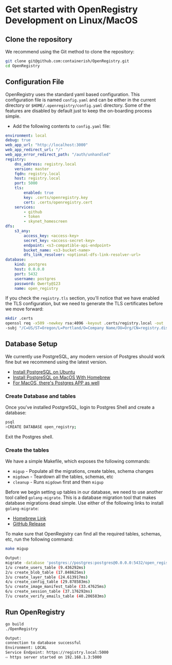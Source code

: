 # Get started with OpenRegistry Development on Linux/MacOS

## Clone the repository

We recommend using the Git method to clone the repository:
```bash
git clone git@github.com:containerish/OpenRegistry.git
cd OpenRegistry
```

## Configuration File
OpenRegistry uses the standard yaml based configuration. This configuration file is named `config.yaml` and can be
either in the current directory or `$HOME/.openregistry/config.yaml` directory. Some of the features are disabled by
default just to keep the on-boarding process simple.

- Add the following contents to `config.yaml` file:

```yaml
environment: local
debug: true
web_app_url: "http://localhost:3000"
web_app_redirect_url: "/"
web_app_error_redirect_path: "/auth/unhandled"
registry:
    dns_address: registry.local
    version: master
    fqdn: registry.local
    host: registry.local
    port: 5000
    tls:
        enabled: true
        key: .certs/openregistry.key
        cert: .certs/openregistry.cert
    services:
        - github
        - token
        - skynet_homescreen
dfs:
    s3_any:
        access_key: <access-key>
        secret_key: <access-secret-key>
        endpoint: <s3-compatible-api-endpoint>
        bucket_name: <s3-bucket-name>
        dfs_link_resolver: <optional-dfs-link-resolver-url>
database:
    kind: postgres
    host: 0.0.0.0
    port: 5432
    username: postgres
    password: Qwerty@123
    name: open_registry
```

If you check the `registry.tls` section, you'll notice that we have enabled the TLS configuration, but we need to
generate the TLS certificates before we move forward:

```bash
mkdir .certs
openssl req -x509 -newkey rsa:4096 -keyout .certs/registry.local -out .certs/registry.local.crt -sha256 -days 365 \
-subj "/C=US/ST=Oregon/L=Portland/O=Company Name/OU=Org/CN=registry.dist.local" -nodes
```

## Database Setup

We currently use PostgreSQL, any modern version of Postgres should work fine but we recommend using the latest version.

- [Install PostgreSQL on Ubuntu](https://www.digitalocean.com/community/tutorials/how-to-install-postgresql-on-ubuntu-22-04-quickstart)
- [Install PostgreSQL on MacOS With Homebrew](https://formulae.brew.sh/formula/postgresql@15)
- [For MacOS, there's Postgres APP as well](https://postgresapp.com/)

### Create Database and tables

Once you've installed PostgreSQL, login to Postgres Shell and create a database:

```bash
psql
>CREATE DATABASE open_registry;
```

Exit the Postgres shell.

### Create the tables

We have a simple Makefile, which exposes the following commands:
- `migup` - Populate all the migrations, create tables, schema changes
- `migdown` - Teardown all the tables, schemas, etc
- `cleanup` - Runs `migdown` first and then `migup`

Before we begin setting up tables in our database, we need to use another tool called `golang-migrate`.
This is a database migration tool that makes database migrations dead simple. Use either of the following links to 
install `golang-migrate`:

- [Homebrew Link](https://formulae.brew.sh/formula/golang-migrate#default)
- [GitHub Release](https://github.com/golang-migrate/migrate/releases)

To make sure that OpenRegistry can find all the required tables, schemas, etc, run the following command:

```bash
make migup
```

```bash
Output:
migrate -database 'postgres://postgres:postgres@0.0.0.0:5432/open_registry?sslmode=disable' -path db/migrations up
1/u create_users_table (9.436292ms)
2/u create_blob_table (17.848625ms)
3/u create_layer_table (24.613917ms)
4/u create_config_table (29.878583ms)
5/u create_image_manifest_table (33.47625ms)
6/u create_session_table (37.176292ms)
7/u create_verify_emails_table (40.206583ms)
```

## Run OpenRegistry

```bash
go build
./OpenRegistry
```

```bash
Output:
connection to database successful
Environment: LOCAL
Service Endpoint: https://registry.local:5000
⇨ https server started on 192.168.1.3:5000
```
